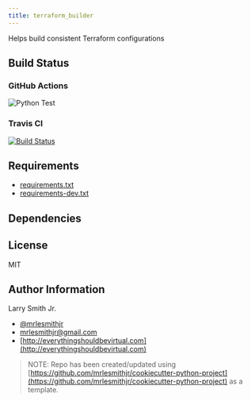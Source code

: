 ```yaml
---
title: terraform_builder
---
```


Helps build consistent Terraform configurations


## Build Status

### GitHub Actions

![Python Test](https://github.com/mrlesmithjr/terraform_builder/workflows/Python%20Test/badge.svg)

### Travis CI

[![Build Status](https://travis-ci.org/mrlesmithjr/terraform_builder.svg?branch=master)](https://travis-ci.org/mrlesmithjr/terraform_builder)



## Requirements

- [requirements.txt](requirements.txt)
- [requirements-dev.txt](requirements-dev.txt)

## Dependencies

## License

MIT

## Author Information

Larry Smith Jr.

- [@mrlesmithjr](https://twitter.com/mrlesmithjr)
- [mrlesmithjr@gmail.com](mailto:mrlesmithjr@gmail.com)
- [http://everythingshouldbevirtual.com](http://everythingshouldbevirtual.com)

> NOTE: Repo has been created/updated using [https://github.com/mrlesmithjr/cookiecutter-python-project](https://github.com/mrlesmithjr/cookiecutter-python-project) as a template.
